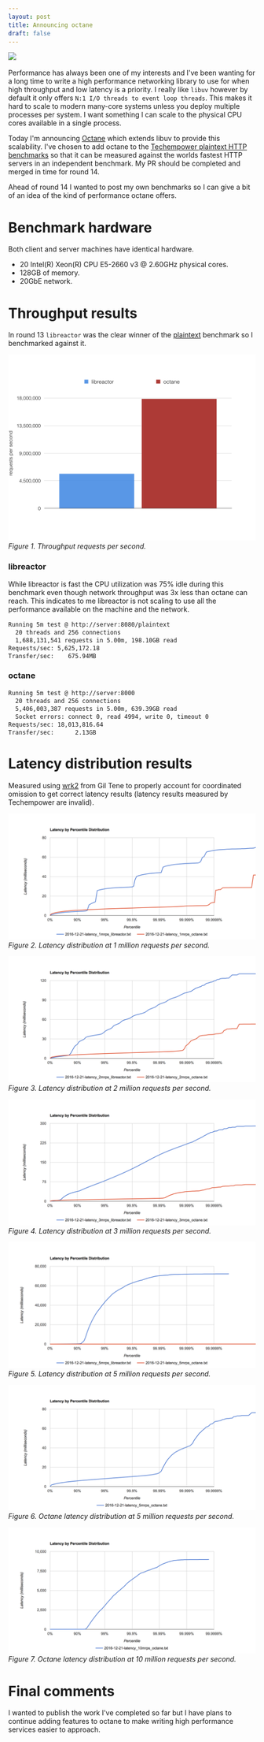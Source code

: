 ```yaml
---
layout: post
title: Announcing octane
draft: false
---
```

<img src="https://raw.githubusercontent.com/simongui/octane/master/logo.png"/>

Performance has always been one of my interests and I've been wanting for a long time to write a high performance networking library to use for when high throughput and low latency is a priority. I really like `libuv` however by default it only offers `N:1 I/O threads to event loop threads`. This makes it hard to scale to modern many-core systems unless you deploy multiple processes per system. I want something I can scale to the physical CPU cores available in a single process.

Today I'm announcing [Octane](http://github.com/simongui/octane) which extends libuv to provide this scalability. I've chosen to add octane to the [Techempower plaintext HTTP benchmarks](https://www.techempower.com/benchmarks) so that it can be measured against the worlds fastest HTTP servers in an independent benchmark. My PR should be completed and merged in time for round 14.

Ahead of round 14 I wanted to post my own benchmarks so I can give a bit of an idea of the kind of performance octane offers.

# Benchmark hardware
Both client and server machines have identical hardware.

- 20 Intel(R) Xeon(R) CPU E5-2660 v3 @ 2.60GHz physical cores.
- 128GB of memory.
- 20GbE network.

# Throughput results
In round 13 `libreactor` was the clear winner of the [plaintext](https://www.techempower.com/benchmarks/#section=data-r13&hw=ph&test=plaintext) benchmark so I benchmarked against it.

<a target="_blank" href="/images/2016-12-21-throughput.png"><img src="/images/2016-12-21-throughput.png"/></a>
_Figure 1. Throughput requests per second._

### libreactor
While libreactor is fast the CPU utilization was 75% idle during this benchmark even though network throughput was 3x less than octane can reach. This indicates to me libreactor is not scaling to use all the performance available on the machine and the network.

```
Running 5m test @ http://server:8080/plaintext
  20 threads and 256 connections
  1,688,131,541 requests in 5.00m, 198.10GB read
Requests/sec: 5,625,172.18
Transfer/sec:    675.94MB
```

### octane

```
Running 5m test @ http://server:8000
  20 threads and 256 connections
  5,406,003,387 requests in 5.00m, 639.39GB read
  Socket errors: connect 0, read 4994, write 0, timeout 0
Requests/sec: 18,013,816.64
Transfer/sec:      2.13GB
```

# Latency distribution results
Measured using [wrk2](https://github.com/giltene/wrk2) from Gil Tene to properly account for coordinated omission to get correct latency results (latency results measured by Techempower are invalid).

<a target="_blank" href="/images/2016-12-21-latency-1mrps.png"><img src="/images/2016-12-21-latency-1mrps.png"/></a>
_Figure 2. Latency distribution at 1 million requests per second._

<a target="_blank" href="/images/2016-12-21-latency-2mrps.png"><img src="/images/2016-12-21-latency-2mrps.png"/></a>
_Figure 3. Latency distribution at 2 million requests per second._

<a target="_blank" href="/images/2016-12-21-latency-3mrps.png"><img src="/images/2016-12-21-latency-3mrps.png"/></a>
_Figure 4. Latency distribution at 3 million requests per second._

<a target="_blank" href="/images/2016-12-21-latency-5mrps.png"><img src="/images/2016-12-21-latency-5mrps.png"/></a>
_Figure 5. Latency distribution at 5 million requests per second._

<a target="_blank" href="/images/2016-12-21-latency-5mrps-octane.png"><img src="/images/2016-12-21-latency-5mrps-octane.png"/></a>
_Figure 6. Octane latency distribution at 5 million requests per second._

<a target="_blank" href="/images/2016-12-21-latency-10mrps.png"><img src="/images/2016-12-21-latency-10mrps.png"/></a>
_Figure 7. Octane latency distribution at 10 million requests per second._

# Final comments
I wanted to publish the work I've completed so far but I have plans to continue adding features to octane to make writing high performance services easier to approach.
